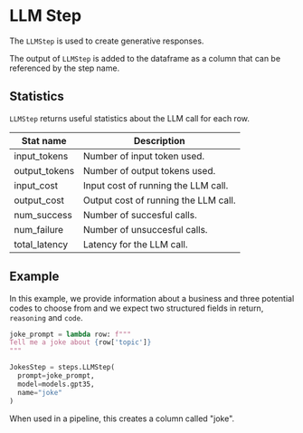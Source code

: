 #  LLM Step

The `LLMStep` is used to create generative responses.

The output of `LLMStep` is added to the dataframe as a column that can be referenced by the step name. 

## Statistics
`LLMStep` returns useful statistics about the LLM call for each row. 

| Stat name       | Description 
|-------------|----------
|input_tokens | Number of input token used.
|output_tokens | Number of output tokens used.
|input_cost| Input cost of running the LLM call.
|output_cost | Output cost of running the LLM call.
|num_success | Number of succesful calls.
|num_failure | Number of unsuccesful calls.
|total_latency | Latency for the LLM call.


## Example
In this example, we provide information about a business and three potential codes to choose from and we expect two structured fields in return, `reasoning` and `code`.

```python
joke_prompt = lambda row: f"""
Tell me a joke about {row['topic']}
"""

JokesStep = steps.LLMStep(
  prompt=joke_prompt,
  model=models.gpt35,
  name="joke"
)
```

When used in a pipeline, this creates a column called "joke". 